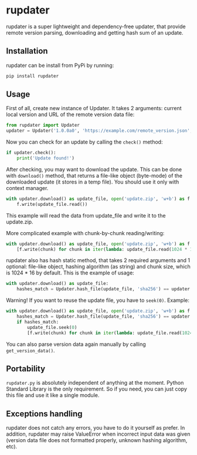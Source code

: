 # rupdater

rupdater is a super lightweight and dependency-free updater, that provide
remote version parsing, downloading and getting hash sum of an update.

## Installation

rupdater can be install from PyPi by running:

```bash
pip install rupdater
```

## Usage

First of all, create new instance of Updater. It takes 2 arguments:
current local version and URL of the remote version data file:
```python
from rupdater import Updater
updater = Updater('1.0.0a0', 'https://example.com/remote_version.json', use_json=True)
```

Now you can check for an update by calling the `check()` method:
```python
if updater.check():
    print('Update found!')
```

After checking, you may want to download the update. This can be done
with `download()` method, that returns a file-like object (byte-mode)
of the downloaded update (it stores in a temp file).
You should use it only with context manager.

```python
with updater.download() as update_file, open('update.zip', 'w+b') as f:
    f.write(update_file.read())
```

This example will read the data from update_file and write it to the update.zip.

More complicated example with chunk-by-chunk reading/writing:
```python
with updater.download() as update_file, open('update.zip', 'w+b') as f:
    [f.write(chunk) for chunk in iter(lambda: update_file.read(1024 * 16), b'')]
```

rupdater also has hash static method, that takes 2 required arguments and 1 optional:
file-like object, hashing algorithm (as string) and chunk size, which is
1024 * 16 by default. This is the example of usage:
```python
with updater.download() as update_file:
    hashes_match = Updater.hash_file(update_file, 'sha256') == updater.hash
```

Warning! If you want to reuse the update file, you have to `seek(0)`. Example:
```python
with updater.download() as update_file, open('update.zip', 'w+b') as f:
    hashes_match = Updater.hash_file(update_file, 'sha256') == updater.hash
    if hashes_match:
        update_file.seek(0)
        [f.write(chunk) for chunk in iter(lambda: update_file.read(1024 * 16), b'')]
```

You can also parse version data again manually by calling `get_version_data()`.

## Portability
`rupdater.py` is absolutely independent of anything at the moment.
Python Standard Library is the only requirement. So if you need,
you can just copy this file and use it like a single module.

## Exceptions handling
rupdater does not catch any errors, you have to do it yourself as prefer.
In addition, rupdater may raise ValueError when incorrect input data was given
(version data file does not formatted properly, unknown hashing algorithm, etc).
